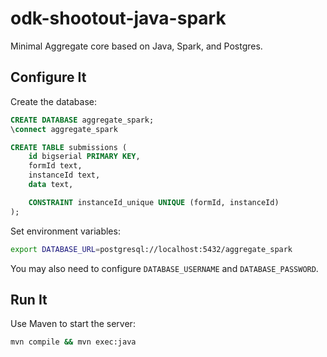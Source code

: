 odk-shootout-java-spark
=======================

Minimal Aggregate core based on Java, Spark, and Postgres.

Configure It
------------

Create the database:

```sql
CREATE DATABASE aggregate_spark;
\connect aggregate_spark

CREATE TABLE submissions (
    id bigserial PRIMARY KEY,
    formId text,
    instanceId text,
    data text,

    CONSTRAINT instanceId_unique UNIQUE (formId, instanceId)
);
```

Set environment variables:

```bash
export DATABASE_URL=postgresql://localhost:5432/aggregate_spark
```

You may also need to configure `DATABASE_USERNAME` and `DATABASE_PASSWORD`.

Run It
------

Use Maven to start the server:

```bash
mvn compile && mvn exec:java
```
